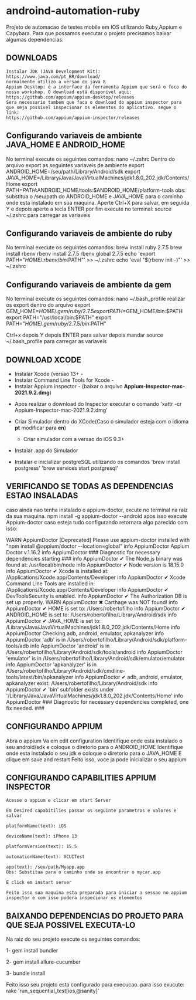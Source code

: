 # androind-automation-ruby
Projeto de automacao de testes mobile em IOS utilizando Ruby,Appium e Capybara.
Para que possamos executar o projeto precisamos baixar algumas dependencias:

## DOWNLOADS
    Instalar JDK (JAVA Development Kit): https://www.java.com/pt_BR/download/
    normalmente utilizo a versao do java 8
    Appium Desktop: é a interface da ferramenta Appium que será o foco do nosso workshop. O download está disponível aqui: https://github.com/appium/appium-desktop/releases
    Sera necessario tambem que faca o download do appium inspector para que seja possivel inspecionar os elementos do aplicativo. segue o link: 
    https://github.com/appium/appium-inspector/releases


## Configurando variaveis de ambiente JAVA_HOME E ANDROID_HOME

No terminal execute os seguintes comandos: 
nano ~/.zshrc
Dentro do arquivo export as seguintes variaveis de ambiente
export ANDROID_HOME=/seu/path/Library/Android/sdk
export JAVA_HOME=/Library/Java/JavaVirtualMachines/jdk1.8.0_202.jdk/Contents/Home
export PATH=$PATH:$ANDROID_HOME/tools:$ANDROID_HOME/platform-tools
obs: substitua o /seu/path do ANDROID_HOME e JAVA_HOME para o caminho onde esta instalado em sua maquina.
Aperte Ctrl+X para salvar, em seguida Y e depois aperte a tecla ENTER
por fim execute no terminal: source ~/.zshrc para carregar as variaveis

## Configurando variaveis de ambiente do ruby

No terminal execute os seguintes comandos:
brew install ruby 2.7.5
brew install rbenv
rbenv install 2.7.5
rbenv global 2.7.5
echo 'export PATH="$HOME/.rbenv/bin:$PATH"' >> ~/.zshrc
echo 'eval "$(rbenv init -)"' >> ~/.zshrc

## Configurando variaveis de ambiente da gem

No terminal execute os seguintes comandos:
nano ~/.bash_profile
realizar os export dentro do arquivo
export GEM_HOME=$HOME/.gem/ruby/2.7.5
export PATH=$GEM_HOME/bin:$PATH
export PATH="/usr/local/bin:$PATH"
export PATH="$HOME/.gem/ruby/2.7.5/bin:$PATH"

Ctrl+x depois Y depois ENTER para salvar
depois mandar source ~/.bash_profile para carregar as variaveis

## DOWNLOAD XCODE
* Instalar Xcode (versao 13+  - 
* Instalar Command Line Tools for Xcode - 
* Instalar Appium inspector - (baixar o arquivo **Appium-Inspector-mac-2021.9.2.dmg**)
- Apos realizar o download do Inspector executar o comando
    'xattr -cr Appium-Inspector-mac-2021.9.2.dmg'

* Criar Simulador dentro do XCode(Caso o simulador esteja com o idioma **pt** modificar para **en**)
    * Criar simulador com a versao do iOS 9.3+

* Instalar .app do Simulador
* Instalar e inicializar postgreSQL utilizando os comandos
    'brew install postgress'
    'brew services start postgresql'

## VERIFICANDO SE TODAS AS DEPENDENCIAS ESTAO INSALADAS
caso ainda nao tenha instalado o appium-doctor, excute no terminal na raiz da sua maquina.
npm install -g appium-doctor --android
apos isso execute Appium-doctor
caso esteja tudo configurando retornara algo parecido com isso:


WARN AppiumDoctor [Deprecated] Please use appium-doctor installed with "npm install @appium/doctor --location=global"
info AppiumDoctor Appium Doctor v.1.16.2
info AppiumDoctor ### Diagnostic for necessary dependencies starting ###
info AppiumDoctor  ✔ The Node.js binary was found at: /usr/local/bin/node
info AppiumDoctor  ✔ Node version is 18.15.0
info AppiumDoctor  ✔ Xcode is installed at: /Applications/Xcode.app/Contents/Developer
info AppiumDoctor  ✔ Xcode Command Line Tools are installed in: /Applications/Xcode.app/Contents/Developer
info AppiumDoctor  ✔ DevToolsSecurity is enabled.
info AppiumDoctor  ✔ The Authorization DB is set up properly.
WARN AppiumDoctor  ✖ Carthage was NOT found!
info AppiumDoctor  ✔ HOME is set to: /Users/robertofilho
info AppiumDoctor  ✔ ANDROID_HOME is set to: /Users/robertofilho/Library/Android/sdk
info AppiumDoctor  ✔ JAVA_HOME is set to: /Library/Java/JavaVirtualMachines/jdk1.8.0_202.jdk/Contents/Home
info AppiumDoctor    Checking adb, android, emulator, apkanalyzer
info AppiumDoctor      'adb' is in /Users/robertofilho/Library/Android/sdk/platform-tools/adb
info AppiumDoctor      'android' is in /Users/robertofilho/Library/Android/sdk/tools/android
info AppiumDoctor      'emulator' is in /Users/robertofilho/Library/Android/sdk/emulator/emulator
info AppiumDoctor      'apkanalyzer' is in /Users/robertofilho/Library/Android/sdk/cmdline-tools/latest/bin/apkanalyzer
info AppiumDoctor  ✔ adb, android, emulator, apkanalyzer exist: /Users/robertofilho/Library/Android/sdk
info AppiumDoctor  ✔ 'bin' subfolder exists under '/Library/Java/JavaVirtualMachines/jdk1.8.0_202.jdk/Contents/Home'
info AppiumDoctor ### Diagnostic for necessary dependencies completed, one fix needed. ###


## CONFIGURANDO APPIUM
Abra o appium
Va em edit configuration
Identifique onde esta instalado o seu android/sdk e coloque o diretorio para o ANDROID_HOME
Identifique onde esta instalado o seu jdk e coloque o diretorio para o JAVA_HOME
E clique em save and restart
Feito isso, voce ja pode inicializar o seu appium



## CONFIGURANDO CAPABILITIES APPIUM INSPECTOR
    Acesse o appium e clicar em start Server

    Em Desired capabitilies passar os seguinte parametros e valores e salvar

    platformName(text): iOS

    deviceName(text): iPhone 13

    platformVersion(text): 15.5

    automationName(text): XCUITest

    app(text): /seu/path/Myapp.app
    Obs: Substitua para o caminho onde se encontrar o mycar.app

    E click em instart server

    Feito isso sua maquina esta preparada para iniciar a sessao no appium inspector e com isso podera inspecionar os elementos

## BAIXANDO DEPENDENCIAS DO PROJETO PARA QUE SEJA POSSIVEL EXECUTA-LO

Na raiz do seu projeto execute os seguintes comandos:

1- gem install bundler

2- gem install allure-cucumber

3- bundle install


Feito isso seu projeto esta configurado para execucao. para isso exucute:
rake 'run_sequential_test[ios,@sanity]'